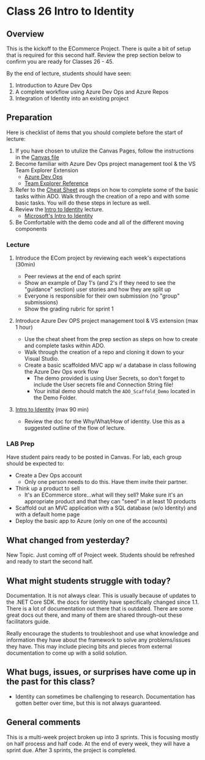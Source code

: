 # Class 26 Intro to Identity

## Overview
This is the kickoff to the ECommerce Project. There is quite a bit of setup that is
required for this second half. Review the prep section below to confirm you are ready
for Classes 26 - 45.
 
By the end of lecture, students should have seen:
1. Introduction to Azure Dev Ops
2. A complete workflow using Azure Dev Ops and Azure Repos
3. Integration of Identity into an existing project

## Preparation
Here is checklist of items that you should complete before the start of lecture: 
1. If you have chosen to utulize the Canvas Pages, follow the instructions in the [Canvas file](./Canvas.md)
2. Become familiar with Azure Dev Ops project management tool & the VS Team Explorer Extension
    - [Azure Dev Ops](https://dev.azure.com/)
    - [Team Explorer Reference](https://docs.microsoft.com/en-us/azure/devops/user-guide/work-team-explorer?view=azure-devops)
3. Refer to the [Cheat Sheet](/../ECom_Project/VSTS_CheatSheet.md) as steps on how to complete some of the basic 
    tasks within ADO. Walk through the creation of a repo and with some basic tasks. You will do these steps in lecture as well. 
4. Review the [Intro to Identity](./Identity.md) lecture.
   - [Microsoft's Intro to Identity](https://docs.microsoft.com/en-us/aspnet/core/security/authentication/identity?view=aspnetcore-2.2&tabs=visual-studio)
5. Be Comfortable with the demo code and all of the different moving components 

### Lecture
1. Introduce the ECom project by reviewing each week's expectations (30min)
   - Peer reviews at the end of each sprint
   - Show an example of Day 1's (and 2's if they need to see the "guidance" section) user stories and how they are split up
   - Everyone is responsible for their own submission (no "group" submissions)
   - Show the grading rubric for sprint 1

2. Introduce Azure Dev OPS project management tool & VS extension  (max 1 hour)
   - Use the cheat sheet from the prep section as steps on how to create and complete tasks within ADO.
   - Walk through the creation of a repo and cloning it down to your Visual Studio. 
   - Create a basic scaffolded MVC app w/ a database in class following the Azure Dev Ops work flow
        - The demo provided is using User Secrets, so don't forget to include the User secrets file and Connection String file! 
        - Your initial demo should match the `ADO_Scaffold_Demo` located in the Demo Folder. 

3. [Intro to Identity](./Identity.md) (max 90 min)
   - Review the doc for the Why/What/How of identity. Use this as a suggested outline of the flow of lecture. 

### LAB Prep
Have student pairs ready to be posted in Canvas. For lab, each group should be expected to:
- Create a Dev Ops account
  - Only one person needs to do this. Have them invite their partner.
- Think up a product to sell
  - It's an ECommerce store...what will they sell? Make sure it's an appropriate product and that they
  can "seed" in at least 10 products
- Scaffold out an MVC application with a SQL database (w/o Identity) and with a default home page
- Deploy the basic app to Azure (only on one of the accounts)

## What changed from yesterday? 
New Topic. Just coming off of Project week. Students should be refreshed and ready to start the second half.

## What might students struggle with today? 
Documentation. It is not always clear. This is usually because of updates to the .NET Core SDK. the docs for identity have specifically changed since 1.1. There is a lot of documentation out there that 
is outdated. There are some great docs out there, and many of them are shared through-out these facilitators guide.

Really encourage the students to troubleshoot and use what knowledge and information they have about the framework to solve any problems/issues they have. This
may include piecing bits and pieces from external documentation to come up with a solid solution. 

## What bugs, issues, or surprises have come up in the past for this class?
- Identity can sometimes be challenging to research. Documentation has gotten better over time, but this is not always guaranteed. 

## General comments
This is a multi-week project broken up into 3 sprints. This is focusing mostly on half process and half code. At the end of every week, they will have a sprint due. After 3 sprints, the project is completed. 

